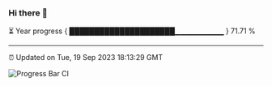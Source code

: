 ### Hi there 👋

⏳ Year progress { █████████████████████▁▁▁▁▁▁▁▁▁ } 71.71 %

---

⏰ Updated on Tue, 19 Sep 2023 18:13:29 GMT

![Progress Bar CI](https://github.com/liununu/liununu/workflows/Progress%20Bar%20CI/badge.svg)
